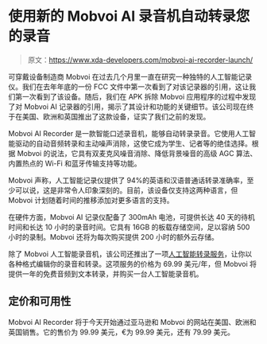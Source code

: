 # 使用新的 Mobvoi AI 录音机自动转录您的录音

> 原文：<https://www.xda-developers.com/mobvoi-ai-recorder-launch/>

可穿戴设备制造商 Mobvoi 在过去几个月里一直在研究一种独特的人工智能记录仪。我们在去年年底的一份 FCC 文件中第一次看到了对该记录器的引用，这让我们第一次看到了该设备。随后，我们在 APK 拆除 Mobvoi 应用程序的过程中发现了对 Mobvoi AI 记录器的引用，揭示了其设计和功能的关键细节。该公司现在终于在美国、欧洲和英国推出了这款设备，证实了我们之前的发现。

Mobvoi AI Recorder 是一款智能口述录音机，能够自动转录录音。它使用人工智能驱动的自动音频转录和主动噪声消除，这使它成为学生、记者等的绝佳选择。根据 Mobvoi 的说法，它具有双麦克风噪音消除、降低背景噪音的高级 AGC 算法、内置热点的 Wi-Fi 和蓝牙传输支持等功能。

Mobvoi 声称，人工智能记录仪提供了 94%的英语和汉语普通话转录准确率，至少可以说，这是非常令人印象深刻的。目前，该设备仅支持这两种语言，但 Mobvoi 计划随着时间的推移添加对更多语言的支持。

在硬件方面，Mobvoi AI 记录仪配备了 300mAh 电池，可提供长达 40 天的待机时间和长达 10 小时的录音时间。它具有 16GB 的板载存储空间，足以容纳 500 小时的录制。Mobvoi 还将为每次购买提供 200 小时的额外云存储。

除了 Mobvoi 人工智能录音机，该公司还推出了一项[人工智能转录服务](https://rec.mobvoi.com/welcome)，让你以各种格式编辑你的录音和转录。这项服务的价格为 69.99 美元/年，但 Mobvoi 将提供一年的免费音频到文本转录，并购买一台人工智能录音机。

## 定价和可用性

Mobvoi AI Recorder 将于今天开始通过亚马逊和 Mobvoi 的网站在美国、欧洲和英国销售。它的售价为 99.99 美元，€为 99.99 美元，还有 79.99 美元。